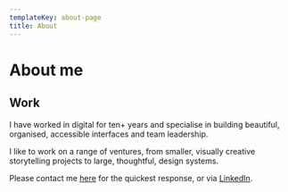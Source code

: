 ```yaml
---
templateKey: about-page
title: About
---
```


# About me

## Work

I have worked in digital for ten+ years and specialise in building beautiful, organised, accessible interfaces and team leadership.

I like to work on a range of ventures, from smaller, visually creative storytelling projects to large, thoughtful, design systems.

Please contact me [here](/contact) for the quickest response, or via [LinkedIn](https://www.linkedin.com/in/sallynorthmore/).
